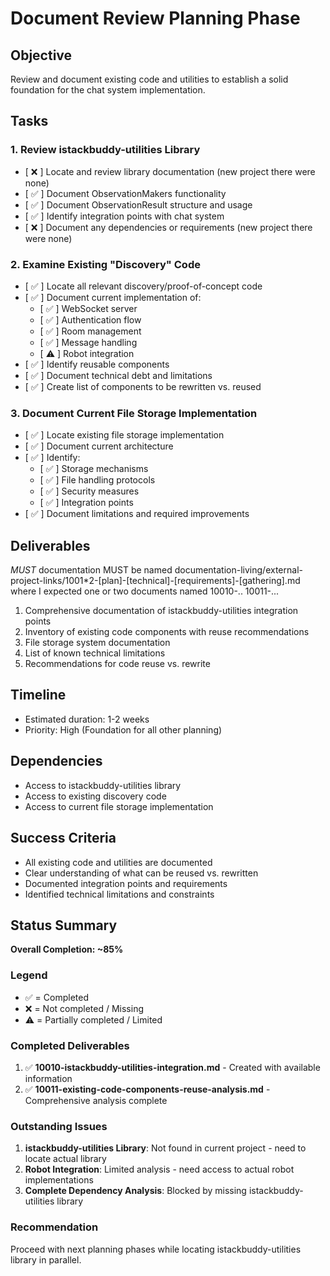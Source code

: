 # Document Review Planning Phase

## Objective

Review and document existing code and utilities to establish a solid foundation for the chat system implementation.

## Tasks

### 1. Review istackbuddy-utilities Library

- [ ❌ ] Locate and review library documentation (new project there were none)
- [ ✅ ] Document ObservationMakers functionality
- [ ✅ ] Document ObservationResult structure and usage
- [ ✅ ] Identify integration points with chat system
- [ ❌ ] Document any dependencies or requirements (new project there were none)

### 2. Examine Existing "Discovery" Code

- [ ✅ ] Locate all relevant discovery/proof-of-concept code
- [ ✅ ] Document current implementation of:
  - [ ✅ ] WebSocket server
  - [ ✅ ] Authentication flow
  - [ ✅ ] Room management
  - [ ✅ ] Message handling
  - [ ⚠️ ] Robot integration
- [ ✅ ] Identify reusable components
- [ ✅ ] Document technical debt and limitations
- [ ✅ ] Create list of components to be rewritten vs. reused

### 3. Document Current File Storage Implementation

- [ ✅ ] Locate existing file storage implementation
- [ ✅ ] Document current architecture
- [ ✅ ] Identify:
  - [ ✅ ] Storage mechanisms
  - [ ✅ ] File handling protocols
  - [ ✅ ] Security measures
  - [ ✅ ] Integration points
- [ ✅ ] Document limitations and required improvements

## Deliverables

_MUST_ documentation MUST be named documentation-living/external-project-links/1001\*2-[plan]-[technical]-[requirements]-[gathering].md where I expected one or two documents named 10010-.. 10011-...

1. Comprehensive documentation of istackbuddy-utilities integration points
2. Inventory of existing code components with reuse recommendations
3. File storage system documentation
4. List of known technical limitations
5. Recommendations for code reuse vs. rewrite

## Timeline

- Estimated duration: 1-2 weeks
- Priority: High (Foundation for all other planning)

## Dependencies

- Access to istackbuddy-utilities library
- Access to existing discovery code
- Access to current file storage implementation

## Success Criteria

- All existing code and utilities are documented
- Clear understanding of what can be reused vs. rewritten
- Documented integration points and requirements
- Identified technical limitations and constraints

## Status Summary

**Overall Completion: ~85%**

### Legend

- ✅ = Completed
- ❌ = Not completed / Missing
- ⚠️ = Partially completed / Limited

### Completed Deliverables

1. ✅ **10010-istackbuddy-utilities-integration.md** - Created with available information
2. ✅ **10011-existing-code-components-reuse-analysis.md** - Comprehensive analysis complete

### Outstanding Issues

1. **istackbuddy-utilities Library**: Not found in current project - need to locate actual library
2. **Robot Integration**: Limited analysis - need access to actual robot implementations
3. **Complete Dependency Analysis**: Blocked by missing istackbuddy-utilities library

### Recommendation

Proceed with next planning phases while locating istackbuddy-utilities library in parallel.
